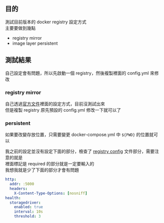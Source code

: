 
## 目的

測試目前版本的 docker registry 設定方式  
主要要做到幾點  

- registry mirror
- image layer persistent

## 測試結果

自己設定會有問題，所以先啟動一個 registry，然後複製裡面的 config.yml 來修改  

### registry mirror

自己透過[官方文件](https://docs.docker.com/registry/recipes/mirror/)裡面的設定方式，目前沒測試出來  
但是複製 registry 原先預設的 config.yml 修改一下就可以了  

### persistent
  
如果要改變存放位置，只需要變更 docker-compose.yml 中 `${PWD}` 的位置就可以  

我之前的設定並沒有設定下面的部分，檢查了 [registry config](https://docs.docker.com/registry/configuration/) 文件部分，需要注意的就是  
裡面標記是 required 的部分就是一定要輸入的  
我想我就是少了下面的部分才會有問題  

```yaml
http:
  addr: :5000
  headers:
    X-Content-Type-Options: [nosniff]
health:
  storagedriver:
    enabled: true
    interval: 10s
    threshold: 3
```